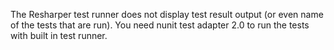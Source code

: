 The Resharper test runner does not display test result output (or even name of the tests that are run).
You need nunit test adapter 2.0 to run the tests with built in test runner.
